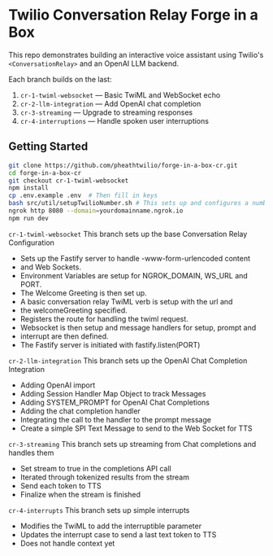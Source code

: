 # Twilio Conversation Relay Forge in a Box

This repo demonstrates building an interactive voice assistant using Twilio's `<ConversationRelay>` and an OpenAI LLM backend.

Each branch builds on the last:

1. `cr-1-twiml-websocket` — Basic TwiML and WebSocket echo
2. `cr-2-llm-integration` — Add OpenAI chat completion
3. `cr-3-streaming` — Upgrade to streaming responses
4. `cr-4-interruptions` — Handle spoken user interruptions

## Getting Started
``` bash 
git clone https://github.com/pheathtwilio/forge-in-a-box-cr.git
cd forge-in-a-box-cr
git checkout cr-1-twiml-websocket
npm install
cp .env.example .env  # Then fill in keys
bash src/util/setupTwilioNumber.sh # This sets up and configures a number
ngrok http 8080 --domain=yourdomainname.ngrok.io
npm run dev
```

`cr-1-twiml-websocket`
This branch sets up the base Conversation Relay Configuration
- Sets up the Fastify server to handle -www-form-urlencoded content
- and Web Sockets. 
- Environment Variables are setup for NGROK_DOMAIN, WS_URL and PORT.
- The Welcome Greeting is then set up.
- A basic conversation relay TwiML verb is setup with the url and  
- the welcomeGreeting specified.
- Registers the route for handling the twiml request.
- Websocket is then setup and message handlers for setup, prompt and
- interrupt are then defined.
- The Fastify server is initiated with fastify.listen(PORT)

`cr-2-llm-integration`
This branch sets up the OpenAI Chat Completion Integration 
- Adding OpenAI import
- Adding Session Handler Map Object to track Messages
- Adding SYSTEM_PROMPT for OpenAI Chat Completions
- Adding the chat completion handler 
- Integrating the call to the handler to the prompt message
- Create a simple SPI Text Message to send to the Web Socket for TTS

`cr-3-streaming`
This branch sets up streaming from Chat completions and handles them
- Set stream to true in the completions API call
- Iterated through tokenized results from the stream
- Send each token to TTS
- Finalize when the stream is finished

`cr-4-interrupts`
This branch sets up simple interrupts 
- Modifies the TwiML to add the interruptible parameter
- Updates the interrupt case to send a last text token to TTS
- Does not handle context yet
